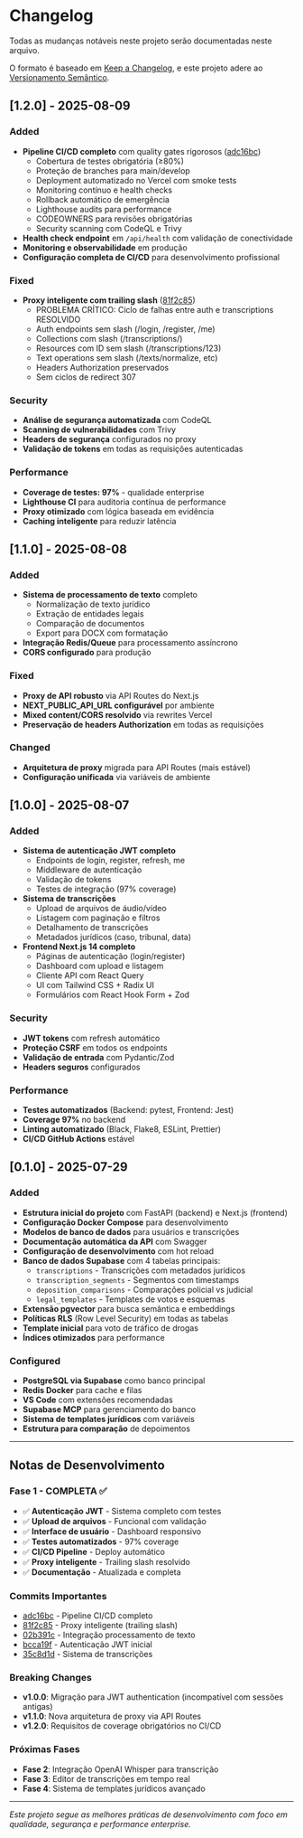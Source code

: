 # Changelog

Todas as mudanças notáveis neste projeto serão documentadas neste arquivo.

O formato é baseado em [Keep a Changelog](https://keepachangelog.com/pt-BR/1.0.0/),
e este projeto adere ao [Versionamento Semântico](https://semver.org/lang/pt-BR/).

## [1.2.0] - 2025-08-09

### Added
- **Pipeline CI/CD completo** com quality gates rigorosos ([adc16bc](https://github.com/user/repo/commit/adc16bc))
  - Cobertura de testes obrigatória (≥80%)
  - Proteção de branches para main/develop
  - Deployment automatizado no Vercel com smoke tests
  - Monitoring contínuo e health checks
  - Rollback automático de emergência
  - Lighthouse audits para performance
  - CODEOWNERS para revisões obrigatórias
  - Security scanning com CodeQL e Trivy
- **Health check endpoint** em `/api/health` com validação de conectividade
- **Monitoring e observabilidade** em produção
- **Configuração completa de CI/CD** para desenvolvimento profissional

### Fixed
- **Proxy inteligente com trailing slash** ([81f2c85](https://github.com/user/repo/commit/81f2c85))
  - PROBLEMA CRÍTICO: Ciclo de falhas entre auth e transcriptions RESOLVIDO
  - Auth endpoints sem slash (/login, /register, /me)
  - Collections com slash (/transcriptions/)
  - Resources com ID sem slash (/transcriptions/123)
  - Text operations sem slash (/texts/normalize, etc)
  - Headers Authorization preservados
  - Sem ciclos de redirect 307

### Security
- **Análise de segurança automatizada** com CodeQL
- **Scanning de vulnerabilidades** com Trivy
- **Headers de segurança** configurados no proxy
- **Validação de tokens** em todas as requisições autenticadas

### Performance
- **Coverage de testes: 97%** - qualidade enterprise
- **Lighthouse CI** para auditoria contínua de performance
- **Proxy otimizado** com lógica baseada em evidência
- **Caching inteligente** para reduzir latência

## [1.1.0] - 2025-08-08

### Added
- **Sistema de processamento de texto** completo
  - Normalização de texto jurídico
  - Extração de entidades legais
  - Comparação de documentos
  - Export para DOCX com formatação
- **Integração Redis/Queue** para processamento assíncrono
- **CORS configurado** para produção

### Fixed
- **Proxy de API robusto** via API Routes do Next.js
- **NEXT_PUBLIC_API_URL configurável** por ambiente
- **Mixed content/CORS resolvido** via rewrites Vercel
- **Preservação de headers Authorization** em todas as requisições

### Changed
- **Arquitetura de proxy** migrada para API Routes (mais estável)
- **Configuração unificada** via variáveis de ambiente

## [1.0.0] - 2025-08-07

### Added
- **Sistema de autenticação JWT completo**
  - Endpoints de login, register, refresh, me
  - Middleware de autenticação
  - Validação de tokens
  - Testes de integração (97% coverage)
- **Sistema de transcrições**
  - Upload de arquivos de áudio/vídeo
  - Listagem com paginação e filtros
  - Detalhamento de transcrições
  - Metadados jurídicos (caso, tribunal, data)
- **Frontend Next.js 14 completo**
  - Páginas de autenticação (login/register)
  - Dashboard com upload e listagem
  - Cliente API com React Query
  - UI com Tailwind CSS + Radix UI
  - Formulários com React Hook Form + Zod

### Security
- **JWT tokens** com refresh automático
- **Proteção CSRF** em todos os endpoints
- **Validação de entrada** com Pydantic/Zod
- **Headers seguros** configurados

### Performance
- **Testes automatizados** (Backend: pytest, Frontend: Jest)
- **Coverage 97%** no backend
- **Linting automatizado** (Black, Flake8, ESLint, Prettier)
- **CI/CD GitHub Actions** estável

## [0.1.0] - 2025-07-29

### Added
- **Estrutura inicial do projeto** com FastAPI (backend) e Next.js (frontend)
- **Configuração Docker Compose** para desenvolvimento
- **Modelos de banco de dados** para usuários e transcrições
- **Documentação automática da API** com Swagger
- **Configuração de desenvolvimento** com hot reload
- **Banco de dados Supabase** com 4 tabelas principais:
  - `transcriptions` - Transcrições com metadados jurídicos
  - `transcription_segments` - Segmentos com timestamps
  - `deposition_comparisons` - Comparações policial vs judicial
  - `legal_templates` - Templates de votos e esquemas
- **Extensão pgvector** para busca semântica e embeddings
- **Políticas RLS** (Row Level Security) em todas as tabelas
- **Template inicial** para voto de tráfico de drogas
- **Índices otimizados** para performance

### Configured
- **PostgreSQL via Supabase** como banco principal
- **Redis Docker** para cache e filas
- **VS Code** com extensões recomendadas
- **Supabase MCP** para gerenciamento do banco
- **Sistema de templates jurídicos** com variáveis
- **Estrutura para comparação** de depoimentos

---

## Notas de Desenvolvimento

### Fase 1 - COMPLETA ✅
- ✅ **Autenticação JWT** - Sistema completo com testes
- ✅ **Upload de arquivos** - Funcional com validação
- ✅ **Interface de usuário** - Dashboard responsivo
- ✅ **Testes automatizados** - 97% coverage
- ✅ **CI/CD Pipeline** - Deploy automático
- ✅ **Proxy inteligente** - Trailing slash resolvido
- ✅ **Documentação** - Atualizada e completa

### Commits Importantes
- [adc16bc](https://github.com/user/repo/commit/adc16bc) - Pipeline CI/CD completo
- [81f2c85](https://github.com/user/repo/commit/81f2c85) - Proxy inteligente (trailing slash)
- [02b391c](https://github.com/user/repo/commit/02b391c) - Integração processamento de texto
- [bcca19f](https://github.com/user/repo/commit/bcca19f) - Autenticação JWT inicial
- [35c8d1d](https://github.com/user/repo/commit/35c8d1d) - Sistema de transcrições

### Breaking Changes
- **v1.0.0**: Migração para JWT authentication (incompatível com sessões antigas)
- **v1.1.0**: Nova arquitetura de proxy via API Routes
- **v1.2.0**: Requisitos de coverage obrigatórios no CI/CD

### Próximas Fases
- **Fase 2**: Integração OpenAI Whisper para transcrição
- **Fase 3**: Editor de transcrições em tempo real
- **Fase 4**: Sistema de templates jurídicos avançado

---

*Este projeto segue as melhores práticas de desenvolvimento com foco em qualidade, segurança e performance enterprise.*
